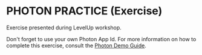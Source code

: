 # PHOTON PRACTICE (Exercise)
Exercise presented during LevelUp workshop.

Don't forget to use your own Photon App Id. For more information on how to complete this exercise, consult the [Photon Demo Guide](https://github.com/glaubergft/PhotonDemo/blob/master/Photon_Demo_Guide.pdf).